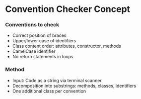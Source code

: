 # Convention Checker Concept

### Conventions to check

- Correct position of braces
- Upper/lower case of identifiers
- Class content order: attributes, constructor, methods
- CamelCase identifier
- No return statements in loops

### Method

- Input: Code as a string via terminal scanner
- Decomposition into substrings: methods, classes, identifiers
- One additional class per convention

